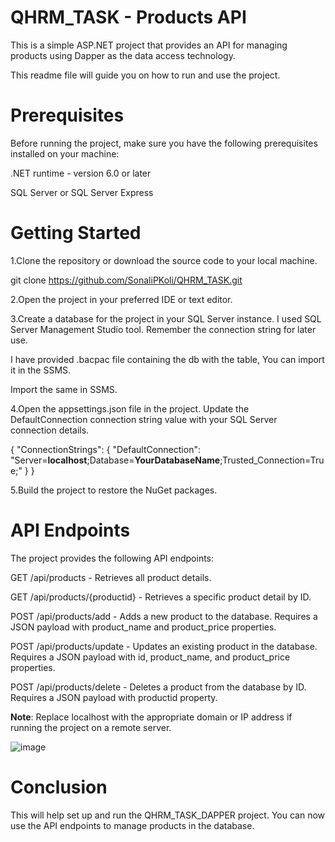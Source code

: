 # QHRM_TASK - Products API

This is a simple ASP.NET project that provides an API for managing products using Dapper as the data access technology. 

This readme file will guide you on how to run and use the project.

# Prerequisites
Before running the project, make sure you have the following prerequisites installed on your machine:

.NET runtime - version 6.0 or later

SQL Server or SQL Server Express

# Getting Started
1.Clone the repository or download the source code to your local machine.

  git clone https://github.com/SonaliPKoli/QHRM_TASK.git
  
  
2.Open the project in your preferred IDE or text editor.

3.Create a database for the project in your SQL Server instance. I used SQL Server Management Studio tool. Remember the connection string for later use.

I have provided .bacpac file containing the db with the table, You can import it in the SSMS.

Import the same in SSMS.

4.Open the appsettings.json file in the project. Update the DefaultConnection connection string value with your SQL Server connection details.

{
  "ConnectionStrings": {
    "DefaultConnection": "Server=**localhost**;Database=**YourDatabaseName**;Trusted_Connection=True;"
  }
}


5.Build the project to restore the NuGet packages.

# API Endpoints
The project provides the following API endpoints:

GET /api/products - Retrieves all product details.

GET /api/products/{productid} - Retrieves a specific product detail by ID.

POST /api/products/add - Adds a new product to the database. Requires a JSON payload with product_name and product_price properties.

POST /api/products/update - Updates an existing product in the database. Requires a JSON payload with id, product_name, and product_price properties.

POST /api/products/delete - Deletes a product from the database by ID. Requires a JSON payload with productid property.

**Note**: Replace localhost with the appropriate domain or IP address if running the project on a remote server.

![image](https://github.com/SonaliPKoli/QHRM_TASK/assets/86517758/652e3690-bed6-4a8f-a752-707804d268d7)

# Conclusion
This will help set up and run the QHRM_TASK_DAPPER project. You can now use the API endpoints to manage products in the database.

